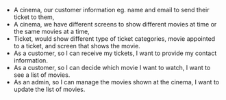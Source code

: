 -  A cinema, our customer information eg. name and email to send their ticket to them,
-  A  cinema, we have different screens to show different movies at time or the same movies at a time,
- Ticket, would show different type of ticket categories, movie  appointed to a ticket, and screen that shows the movie. 
- As a customer, so I can receive my tickets, I want to provide my contact information.
- As a customer, so I can decide which movie I want to watch, I want to see a list of movies.
- As an admin, so I can manage the movies shown at the cinema, I want to update the list of movies.